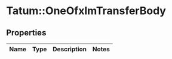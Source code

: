 # Tatum::OneOfxlmTransferBody

## Properties
Name | Type | Description | Notes
------------ | ------------- | ------------- | -------------

